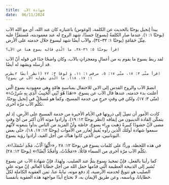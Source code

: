 ```yaml
---
title:  شهادة الآب
date:  06/11/2024
---
```


يبدأ إنجيل يوحنّا بالحديث عن الكلمة، (لوغوس) باعتباره كان عند الله، أي مع الله الآب (يوحنّا ١: ١). عندما صار الكلمةُ (يسوع) جسدًا، شهد الروح له عند معموديته، مُستقرًّا عليه مِثْلَ حَمَامَةٍ (يوحنّا ١: ٣٢–٣٤)، والآب أيضًا شهد ليسوع خلال خدمته على الأرض.

`اقرأ يوحنّا ٥: ٣٦-٣٨. ما الّذي قاله يسوع هنا عن الآب؟`

لقد ربط يسوع ما يقوم به من أعمالٍ ومعجزاتٍ بالآب، وكان واضحًا جدًا في قوله أنّ الآب قد أرسله ويشهد له أيضًا.

`اقرأ متّى ٣: ١٧، متّى ١٧: ٥، مرقس ١: ١١، وَ لوقا ٣: ٢٢ (انظر أيضًا ٢بطرس ١: ١٧، ١٨). ما الّذي يقوله الآب عن يسوع؟`

انضمّ الآب والروح القدس إلى الابن للاحتفال بمناسبةٍ هامّةٍ وهي معمودية يسوع الّتي أعلنت بدء خدمته، عندها قال الآب عن يسوع، «‹هَذَا هُوَ ٱبْنِي ٱلْحَبِيبُ ٱلَّذِي بِهِ سُرِرْتُ›» (متّى ٣: ١٧)، ولكن في وقتٍ حرجٍ من خدمة المسيح، وكما هو مُسجّلٌ في إنجيل يوحنّا، تكلّم الآب مرّة أخرى.

كادت الأمور أن تصِلَ إلى ذروتها في الأيام الأخيرة من خدمة المسيح على الأرض، إذ لم يتمكّن القادة الدينيون من إيقافه (انظر يوحنّا ١٢: ١٩)، وأرادوا موته الآن أكثر من أيّ وقتٍ مضى لأنّ حشودًا كبيرةً ذهبت وراء يسوع، خاصّة وأنّ المزيد من الناس بدأوا يتبعونه لأنّهم سمعوا شهادة أولئك الّذين رأوه يُقيمُ لعازر من الأموات (يوحنّا ١٢: ١٧، ١٨)، حتّى بعض اليونانيين، من الّذين كانوا هناك من أجل العيد، أرادوا رؤية يسوع.

في هذه اللحظة، وردًّا على كلمات يسوع في يوحنّا ١٢: ٢٨ ، «‹أَيُّهَا ٱلْآبُ، مَجِّدِ ٱسْمَكَ!›»، تكلّم الآب مرّة أخرى من السماء قائلًا،  «‹مَجَّدْتُ، وَأُمَجِّدُ أَيْضًا!›» (يوحنّا ١٢: ٢٨).

كما رأينا بالفعل، فإنّ تمجيدَ يسوع يتمُّ عند الصليب. ولهذا، فإنّ شهادةَ الآب عن يسوع تُشير إلى الذبيحة العظيمة الّتي قدّمها حمل الله من أجل خطايا العالم. إنّ موته على الصليب هو تتويجٌ لخدمته الأرضية، إذ دفع موته، نيابةً عنا، ثمن العقوبة الكاملة لكلِّ خطايانا، وباسمه، وعن طريق الإيمان به، لا نحتاج أبدًا مواجهة هذه العقوبة بأنفسنا.